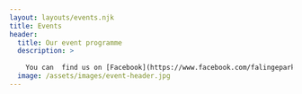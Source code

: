 ```yaml
---
layout: layouts/events.njk
title: Events
header:
  title: Our event programme
  description: >
    
    You can  find us on [Facebook](https://www.facebook.com/falingeparkrochdale), on [Twitter](https://twitter.com/falingehub) or on [Instagram](http://instagram.com/vintageworxcdtrust).
  image: /assets/images/event-header.jpg
---
```

